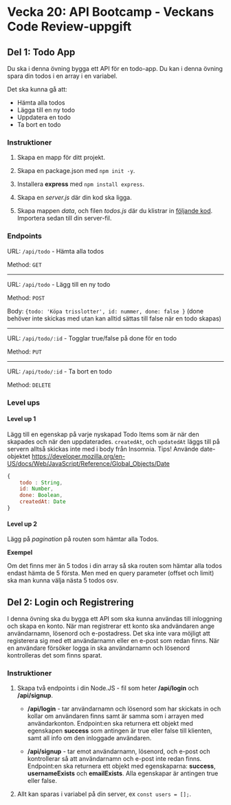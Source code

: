 # Vecka 20: API Bootcamp - Veckans Code Review-uppgift

## Del 1: Todo App

Du ska i denna övning bygga ett API för en todo-app. Du kan i denna övning spara din todos i en array i en variabel.

Det ska kunna gå att:

- Hämta alla todos
- Lägga till en ny todo
- Uppdatera en todo
- Ta bort en todo

### Instruktioner

1. Skapa en mapp för ditt projekt.

2. Skapa en package.json med `npm init -y`.

3. Installera **express** med `npm install express`.

4. Skapa en _server.js_ där din kod ska ligga.

5. Skapa mappen _data_, och filen _todos.js_ där du klistrar in [följande kod](./data/todos.js). Importera sedan till din server-fil.

### Endpoints

URL: `/api/todo` - Hämta alla todos

Method: `GET`

---

URL: `/api/todo` - Lägg till en ny todo

Method: `POST`

Body: `{todo: 'Köpa trisslotter', id: nummer, done: false }` (done behöver inte skickas med utan kan alltid sättas till false när en todo skapas)

---

URL: `/api/todo/:id` - Togglar true/false på done för en todo

Method: `PUT`

---

URL: `/api/todo/:id` - Ta bort en todo

Method: `DELETE`

### Level ups

#### Level up 1

Lägg till en egenskap på varje nyskapad Todo Items som är när den skapades och när den uppdaterades. `createdAt`, och `updatedAt` läggs till på servern alltså skickas inte med i body från Insomnia. Tips! Använde date-objektet https://developer.mozilla.org/en-US/docs/Web/JavaScript/Reference/Global_Objects/Date

```js
{
    todo : String,
    id: Number,
    done: Boolean,
    createdAt: Date
}
```

#### Level up 2

Lägg på _pagination_ på routen som hämtar alla Todos.

**Exempel**

Om det finns mer än 5 todos i din array så ska routen som hämtar alla todos endast hämta de 5 första. Men med en query parameter (offset och limit) ska man kunna välja nästa 5 todos osv.

## Del 2: Login och Registrering

I denna övning ska du bygga ett API som ska kunna användas till inloggning och skapa en konto.
När man registrerar ett konto ska andvändaren ange användarnamn, lösenord och e-postadress. Det ska inte vara möjligt att registerera sig med ett användarnamn eller en e-post som redan finns. När en användare försöker logga in ska användarnamn och lösenord kontrolleras det som finns sparat.

### Instruktioner

1. Skapa två endpoints i din Node.JS - fil som heter **/api/login** och **/api/signup**.

   - **/api/login** - tar användarnamn och lösenord som har skickats in och kollar om användaren finns samt är samma som i arrayen med användarkonton. Endpoint:en ska returnera ett objekt med egenskapen **success** som antingen är true eller false till klienten, samt all info om den inloggade användaren.

   - **/api/signup** - tar emot användarnamn, lösenord, och e-post och kontrollerar så att användarnamn och e-post inte redan finns. Endpoint:en ska returnera ett objekt med egenskaparna: **success**, **usernameExists** och **emailExists**. Alla egenskapar är antingen true eller false.

2. Allt kan sparas i variabel på din server, ex `const users = [];`.
